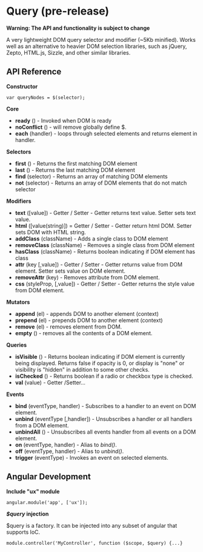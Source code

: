 Query (pre-release)
========

**Warning: The API and functionality is subject to change**

A very lightweight DOM query selector and modifier (~5Kb minified). Works well as an alternative to heavier DOM selection libraries, such as jQuery, Zepto, HTML.js, Sizzle, and other similar libraries.

## API Reference ##

**Constructor**

	var queryNodes = $(selector);

**Core**

- **ready** () - Invoked when DOM is ready
- **noConflict** () - will remove globally define $.
- **each** (handler) - loops through selected elements and returns element in handler. 


**Selectors**

- **first** () - Returns the first matching DOM element
- **last** () - Returns the last matching DOM element
- **find** (selector) - Returns an array of matching DOM elements 
- **not** (selector) - Returns an array of DOM elements that do not match selector

**Modifiers**

- **text** ([value]) - Getter / Setter - Getter returns text value. Setter sets text value.
- **html** ([value(string)]) = Getter / Setter - Getter return html DOM. Setter sets DOM with HTML string.
- **addClass** (className) - Adds a single class to DOM element
- **removeClass** (className) - Removes a single class from DOM element
- **hasClass** (className) - Returns boolean indicating if DOM element has class
- **attr** (key [,value]) - Getter / Setter - Getter returns value from DOM element. Setter sets value on DOM element.
- **removeAttr** (key) - Removes attribute from DOM element.
- **css** (styleProp, [,value]) - Getter / Setter - Getter returns the style value from DOM element.

**Mutators**

- **append** (el) - appends DOM to another element (context)
- **prepend** (el) - prepends DOM to another element (context)
- **remove** (el) - removes element from DOM.
- **empty** () - removes all the contents of a DOM element.

**Queries**

- **isVisible** () - Returns boolean indicating if DOM element is currently being displayed. Returns false if opacity is 0, or display is "none" or visibility is "hidden" in addition to some other checks.
- **isChecked** () - Returns boolean if a radio or checkbox type is checked.
- **val** (value) - Getter /Setter...

**Events**

- **bind** (eventType, handler) - Subscribes to a handler to an event on DOM element.
- **unbind** (eventType [,handler]) - Unsubscribes a handler or all handlers from a DOM element.
- **unbindAll** () - Unsubscribes all events handler from all events on a DOM element.
- **on** (eventType, handler) - Alias to *bind()*.
- **off** (eventType, handler) - Alias to *unbind()*.
- **trigger** (eventType) - Invokes an event on selected elements.


Angular Development
--------

**Include "ux" module**
	
	angular.module('app', ['ux']);

***$query* injection**

$query is a factory. It can be injected into any subset of angular that supports IoC.

	module.controller('MyController', function ($scope, $query) {...}
